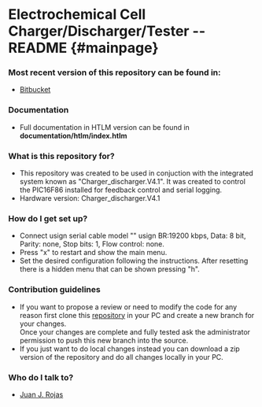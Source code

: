 Electrochemical Cell Charger/Discharger/Tester -- README {#mainpage}
============

### Most recent version of this repository can be found in: ###

* [Bitbucket](https://bitbucket.org/juanjorojash/cell_charger_discharger/src/master/)

### Documentation ###

* Full documentation in HTLM version can be found in **documentation/htlm/index.htlm**

### What is this repository for? ###

* This repository was created to be used in conjuction with the integrated system known as "Charger_discharger.V4.1". It was created to control the PIC16F86 installed for feedback control and serial logging.
* Hardware version: Charger_discharger.V4.1

### How do I get set up? ###

* Connect usign serial cable model "" usign BR:19200 kbps, Data: 8 bit, Parity: none, Stop bits: 1, Flow control: none.
* Press "x" to restart and show the main menu.
* Set the desired configuration following the instructions. After resetting there is a hidden menu that can be shown pressing "h".

### Contribution guidelines ###

* If you want to propose a review or need to modify the code for any reason first clone this [repository](https://bitbucket.org/juanjorojash/cell_charger_discharger/src/master/) in your PC and create a new branch for your changes.  
Once your changes are complete and fully tested ask the administrator permission to push this new branch into the source.
* If you just want to do local changes instead you can download a zip version of the repository and do all changes locally in your PC. 

### Who do I talk to? ###

* [Juan J. Rojas](mailto:juan.rojas@itcr.ac.cr)
